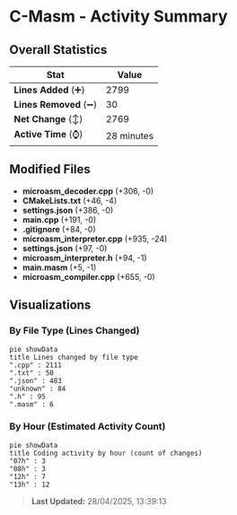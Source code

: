 # C-Masm - Activity Summary 

## Overall Statistics

| Stat                   | Value                                                             |
| ---------------------- | ----------------------------------------------------------------- |
| **Lines Added** (➕)   | 2799                                          |
| **Lines Removed** (➖) | 30                                        |
| **Net Change** (↕)    | 2769                |
| **Active Time** (⌚)   | 28 minutes |


## Modified Files
- **microasm_decoder.cpp** (+306, -0)
- **CMakeLists.txt** (+46, -4)
- **settings.json** (+386, -0)
- **main.cpp** (+191, -0)
- **.gitignore** (+84, -0)
- **microasm_interpreter.cpp** (+935, -24)
- **settings.json** (+97, -0)
- **microasm_interpreter.h** (+94, -1)
- **main.masm** (+5, -1)
- **microasm_compiler.cpp** (+655, -0)

## Visualizations

### By File Type (Lines Changed)

```mermaid
pie showData
title Lines changed by file type
".cpp" : 2111
".txt" : 50
".json" : 483
"unknown" : 84
".h" : 95
".masm" : 6
```

### By Hour (Estimated Activity Count)

```mermaid
pie showData
title Coding activity by hour (count of changes)
"07h" : 3
"08h" : 3
"12h" : 7
"13h" : 12
```


> **Last Updated:** 28/04/2025, 13:39:13